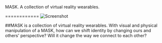 MASK. A collection of virtual reality wearables.

============
![Screenshot](http://www.jhclaura.com/MASK/mask.jpg)

##MASK is a collection of virtual reality wearables. With visual and physical manipulation of a MASK, how can we shift identity by changing ours and others' perspective? Will it change the way we connect to each other?


